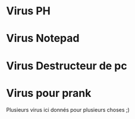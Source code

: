 # Virus PH
# Virus Notepad
# Virus Destructeur de pc
# Virus pour prank

Plusieurs virus ici donnés pour plusieurs choses ;)
